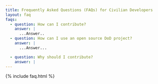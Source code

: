 ```yaml
---
title: Frequently Asked Questions (FAQs) for Civilian Developers
layout: faq
faqs:
  - question: How can I contribute?
    answer: |
      ...Answer..
  - question: How can I use an open source DoD project?
    answer: |
      ...Answer...

  - question: Why should I contribute?
    answer: |
---
```

{% include faq.html %}

